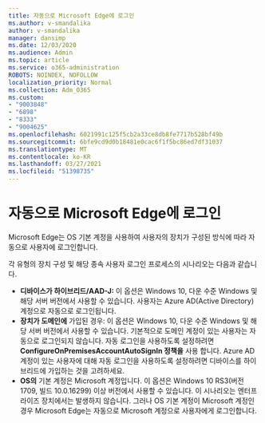 ```yaml
---
title: 자동으로 Microsoft Edge에 로그인
ms.author: v-smandalika
author: v-smandalika
manager: dansimp
ms.date: 12/03/2020
ms.audience: Admin
ms.topic: article
ms.service: o365-administration
ROBOTS: NOINDEX, NOFOLLOW
localization_priority: Normal
ms.collection: Adm_O365
ms.custom:
- "9003848"
- "6898"
- "8333"
- "9004625"
ms.openlocfilehash: 6021991c125f5cb2a33ce8db8fe7717b528bf49b
ms.sourcegitcommit: 6bfe9cd9d0b18481e0cac6f1f5bc86ed7df31037
ms.translationtype: MT
ms.contentlocale: ko-KR
ms.lasthandoff: 03/27/2021
ms.locfileid: "51398735"
---
```

# <a name="sign-in-to-microsoft-edge-automatically"></a>자동으로 Microsoft Edge에 로그인

Microsoft Edge는 OS 기본 계정을 사용하여 사용자의 장치가 구성된 방식에 따라 자동으로 사용자에 로그인합니다. 

각 유형의 장치 구성 및 해당 종속 사용자 로그인 프로세스의 시나리오는 다음과 같습니다.

- **디바이스가 하이브리드/AAD-J:** 이 옵션은 Windows 10, 다운 수준 Windows 및 해당 서버 버전에서 사용할 수 있습니다. 사용자는 Azure AD(Active Directory) 계정으로 자동으로 로그인됩니다.
- **장치가 도메인에** 가입된 경우: 이 옵션은 Windows 10, 다운 수준 Windows 및 해당 서버 버전에서 사용할 수 있습니다. 기본적으로 도메인 계정이 있는 사용자는 자동으로 로그인되지 않습니다. 자동 로그인을 사용하도록 설정하려면 **ConfigureOnPremisesAccountAutoSignIn 정책을** 사용 합니다. Azure AD 계정이 있는 사용자에 대해 자동 로그인을 사용하도록 설정하려면 디바이스를 하이브리드에 가입하는 것을 고려하세요.
- **OS의** 기본 계정은 Microsoft 계정입니다. 이 옵션은 Windows 10 RS3(버전 1709, 빌드 10.0.16299) 이상 버전에서 사용할 수 있습니다. 이 시나리오는 엔터프라이즈 장치에서는 발생하지 않습니다. 그러나 OS 기본 계정이 Microsoft 계정인 경우 Microsoft Edge는 자동으로 Microsoft 계정으로 사용자에게 로그인합니다.
 
 
